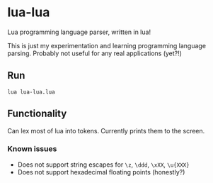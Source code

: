 # lua-lua

Lua programming language parser, written in lua!

This is just my experimentation and learning programming language parsing.
Probably not useful for any real applications (yet?!)

## Run

`lua lua-lua.lua`

## Functionality

Can lex most of lua into tokens. Currently prints them to the screen.

### Known issues

- Does not support string escapes for `\z`, `\ddd`, `\xXX`, `\u{XXX}`
- Does not support hexadecimal floating points (honestly?)

